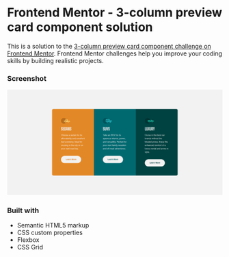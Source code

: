# Frontend Mentor - 3-column preview card component solution

This is a solution to the [3-column preview card component challenge on Frontend Mentor](https://www.frontendmentor.io/challenges/3column-preview-card-component-pH92eAR2-). Frontend Mentor challenges help you improve your coding skills by building realistic projects.

### Screenshot

![alt text](./images/3-column-card.png)

### Built with

- Semantic HTML5 markup
- CSS custom properties
- Flexbox
- CSS Grid
